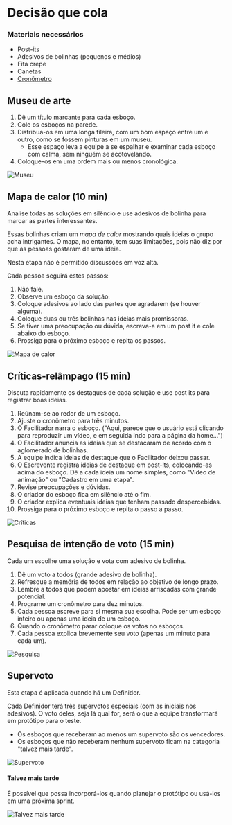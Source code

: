 # Decisão que cola

### Materiais necessários
- Post-its
- Adesivos de bolinhas (pequenos e médios)
- Fita crepe
- Canetas
- [Cronômetro](http://timeronline.com.br)

## Museu de arte

1. Dê um título marcante para cada esboço.
2. Cole os esboços na parede.
2. Distribua-os em uma longa fileira, com um bom espaço entre um e outro, como se fossem pinturas em um museu.
    - Esse espaço leva a equipe a se espalhar e examinar cada esboço com calma, sem ninguém se acotovelando.
3. Coloque-os em uma ordem mais ou menos cronológica.

![Museu](https://i.imgur.com/ZS2XNI7.jpg)

## Mapa de calor (10 min)

Analise todas as soluções em silêncio e use adesivos de bolinha para marcar as partes interessantes.

Essas bolinhas criam um *mapa de calor* mostrando quais ideias o grupo acha intrigantes. O mapa, no entanto, tem suas limitações, pois não diz por que as pessoas gostaram de uma ideia.

Nesta etapa não é permitido discussões em voz alta.

Cada pessoa seguirá estes passos:
1. Não fale.
2. Observe um esboço da solução.
3. Coloque adesivos ao lado das partes que agradarem (se houver alguma).
4. Coloque duas ou três bolinhas nas ideias mais promissoras.
5. Se tiver uma preocupação ou dúvida, escreva-a em um post it e cole abaixo do esboço.
6. Prossiga para o próximo esboço e repita os passos.

![Mapa de calor](https://i.imgur.com/SpSmhTp.jpg)

## Críticas-relâmpago (15 min)

Discuta rapidamente os destaques de cada solução e use post its para registrar boas ideias.

1. Reúnam-se ao redor de um esboço.
2. Ajuste o cronômetro para três minutos.
3. O Facilitador narra o esboço. ("Aqui, parece que o usuário está clicando para reproduzir um vídeo, e em seguida indo para a página da home...")
4. O Facilitador anuncia as ideias que se destacaram de acordo com o aglomerado de bolinhas.
5. A equipe indica ideias de destaque que o Facilitador deixou passar.
6. O Escrevente registra ideias de destaque em post-its, colocando-as acima do esboço. Dê a cada ideia um nome simples, como "Vídeo de animação" ou "Cadastro em uma etapa".
7. Revise preocupações e dúvidas.
8. O criador do esboço fica em silêncio até o fim.
9. O criador explica eventuais ideias que tenham passado despercebidas.
10. Prossiga para o próximo esboço e repita o passo a passo.

![Críticas](https://i.imgur.com/9X6z0Bz.jpg)

## Pesquisa de intenção de voto (15 min)

Cada um escolhe uma solução e vota com adesivo de bolinha.

1. Dê um voto a todos (grande adesivo de bolinha).
2. Refresque a memória de todos em relação ao objetivo de longo prazo.
3. Lembre a todos que podem apostar em ideias arriscadas com grande potencial.
4. Programe um cronômetro para dez minutos.
5. Cada pessoa escreve para si mesma sua escolha. Pode ser um esboço inteiro ou apenas uma ideia de um esboço.
6. Quando o cronômetro parar coloque os votos no esboços.
7. Cada pessoa explica brevemente seu voto (apenas um minuto para cada um).

![Pesquisa](https://i.imgur.com/xhxPF80.jpg)

## Supervoto

Esta etapa é aplicada quando há um Definidor.

Cada Definidor terá três supervotos especiais (com as iniciais nos adesivos). O voto deles, seja lá qual for, será o que a equipe transformará em protótipo para o teste.

- Os esboços que receberam ao menos um supervoto são os vencedores.
- Os esboços que não receberam nenhum supervoto ficam na categoria "talvez mais tarde".

![Supervoto](https://i.imgur.com/Rx95yHY.jpg)

#### Talvez mais tarde
É possível que possa incorporá-los quando planejar o protótipo ou usá-los em uma próxima sprint.

![Talvez mais tarde](https://i.imgur.com/QqwdLzE.jpg)
